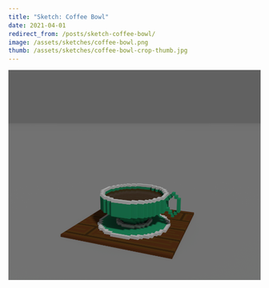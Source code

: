 ```yaml
---
title: "Sketch: Coffee Bowl"
date: 2021-04-01
redirect_from: /posts/sketch-coffee-bowl/
image: /assets/sketches/coffee-bowl.png
thumb: /assets/sketches/coffee-bowl-crop-thumb.jpg
---
```


![](/assets/sketches/coffee-bowl.png)
